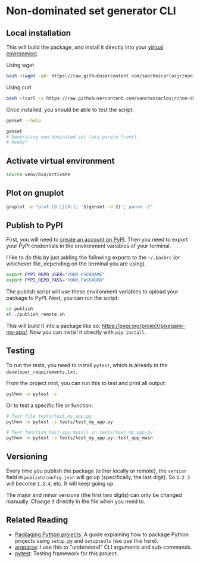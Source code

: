 #  Non-dominated set generator CLI

## Local installation
This will build the package, and install it directly into your [virtual environment](https://packaging.python.org/en/latest/guides/installing-using-pip-and-virtual-environments/#creating-a-virtual-environment).

Using wget
```bash
bash <(wget -qO- https://raw.githubusercontent.com/sanchezcarlosjr/non-dominated-set-generator-cli/main/installer) && cd non-dominated-set-generator-cli && source venv/bin/activate
```
Using curl
```bash
bash <(curl -s https://raw.githubusercontent.com/sanchezcarlosjr/non-dominated-set-generator-cli/main/installer) && cd non-dominated-set-generator-cli && source venv/bin/activate
```

Once installed, you should be able to test the script.

```bash
genset --help
```

``` bash
genset
# Generating non-dominated set (aka pareto front).
# Ready!
```

## Activate virtual environment
```bash
source venv/bin/activate
```

## Plot on gnuplot
```bash
gnuplot -e "plot [0:1][0:1] '$(genset -d 2)'; pause -1"
```

## Publish to PyPI

First, you will need to [create an account on PyPI](https://pypi.org/account/register/). Then you need to export your PyPI credentials in the environment variables of your terminal.

I like to do this by just adding the following exports to the `~/.bashrc` (or whichever file, depending on the terminal you are using).

```bash
export PYPI_REPO_USER="YOUR_USERNAME"
export PYPI_REPO_PASS="YOUR_PASSWORD"
```

The publish script will use these environment variables to upload your package to PyPI. Next, you can run the script:

```bash
cd publish
sh ./publish_remote.sh
```

This will build it into a package like so: https://pypi.org/project/pixegami-my-app/. Now you can install it directly with `pip install`.

## Testing

To run the tests, you need to install `pytest`, which is already in the `developer_requirements.txt`.

From the project root, you can run this to test and print all output:

```bash
python -m pytest -s
```

Or to test a specific file or function:

```bash
# Test file tests/test_my_app.py
python -m pytest -s tests/test_my_app.py

# Test function test_app_main() in tests/test_my_app.py
python -m pytest -s tests/test_my_app.py::test_app_main
```

## Versioning

Every time you publish the package (either locally or remote), the `version` field in `publish/config.json` will go up (specifically, the last digit). So `1.2.3` will become `1.2.4`, etc. It will keep going up.

The major and minor versions (the first two digits) can only be changed manually. Change it directly in the file when you need to.

## Related Reading

* [Packaging Python projects](https://packaging.python.org/tutorials/packaging-projects/): A guide explaining how to package Python projects using `setup.py` and `setuptools` (we use this here).
* [argparse](https://docs.python.org/3/library/argparse.html): I use this to "understand" CLI arguments and sub-commands.
* [pytest](https://docs.pytest.org/en/stable/): Testing framework for this project.
